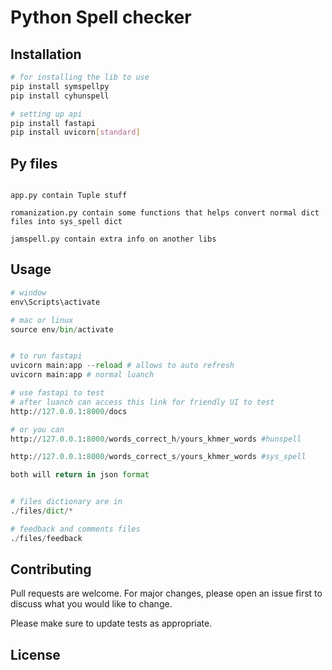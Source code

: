 # Python Spell checker



## Installation

```bash
# for installing the lib to use
pip install symspellpy
pip install cyhunspell

# setting up api
pip install fastapi
pip install uvicorn[standard]
```

## Py files
```files 

app.py contain Tuple stuff

romanization.py contain some functions that helps convert normal dict files into sys_spell dict

jamspell.py contain extra info on another libs 

```

## Usage

```python
# window
env\Scripts\activate

# mac or linux
source env/bin/activate


# to run fastapi
uvicorn main:app --reload # allows to auto refresh 
uvicorn main:app # normal luanch

# use fastapi to test
# after luanch can access this link for friendly UI to test
http://127.0.0.1:8000/docs

# or you can 
http://127.0.0.1:8000/words_correct_h/yours_khmer_words #hunspell

http://127.0.0.1:8000/words_correct_s/yours_khmer_words #sys_spell

both will return in json format


# files dictionary are in 
./files/dict/*

# feedback and comments files
./files/feedback

```

## Contributing
Pull requests are welcome. For major changes, please open an issue first to discuss what you would like to change.

Please make sure to update tests as appropriate.

## License
